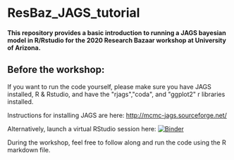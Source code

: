 # ResBaz_JAGS_tutorial
#### This repository provides a basic introduction to running a JAGS bayesian model in R/Rstudio for the 2020 Research Bazaar workshop at University of Arizona. 

## Before the workshop:
If you want to run the code yourself, please make sure you have JAGS installed, R & Rstudio, and have the "rjags","coda", and "ggplot2" r libraries installed. 

Instructions for installing JAGS are here: http://mcmc-jags.sourceforge.net/

Alternatively, launch a virtual RStudio session here:
[![Binder](https://mybinder.org/badge_logo.svg)](https://mybinder.org/v2/gh/kah5/ResBaz_JAGS_tutorial.git/master?urlpath=rstudio)

During the workshop, feel free to follow along and run the code using the R markdown file.